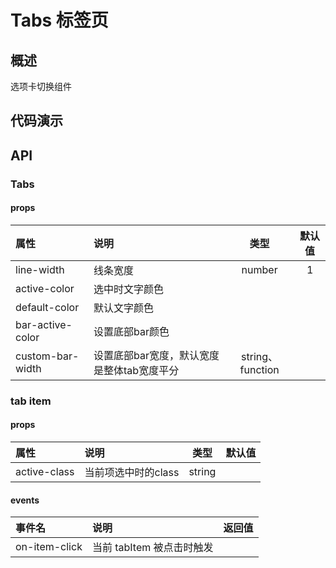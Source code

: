 # Tabs 标签页
## 概述
选项卡切换组件
## 代码演示
## API
### Tabs 
#### props
|属性|说明|类型|默认值|
|:--|:--|:---:|:---:|
|line-width|线条宽度|number|1|
|active-color|选中时文字颜色|||
|default-color|默认文字颜色|||
|bar-active-color|设置底部bar颜色|||
|custom-bar-width|设置底部bar宽度，默认宽度是整体tab宽度平分|string、function|||

### tab item
#### props
|属性|说明|类型|默认值|
|:---|:---|:---:|:----:|
|active-class|当前项选中时的class|string|||
#### events
|事件名|说明|返回值|
|:--|:--|:---:|
|on-item-click|当前 tabItem 被点击时触发||